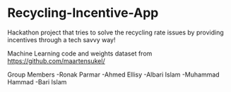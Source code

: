 # Recycling-Incentive-App
Hackathon project that tries to solve the recycling rate issues by providing incentives through a tech savvy way!

Machine Learning code and weights dataset from https://github.com/maartensukel/ 

Group Members
-Ronak Parmar
-Ahmed Ellisy
-Albari Islam
-Muhammad Hammad
-Bari Islam

